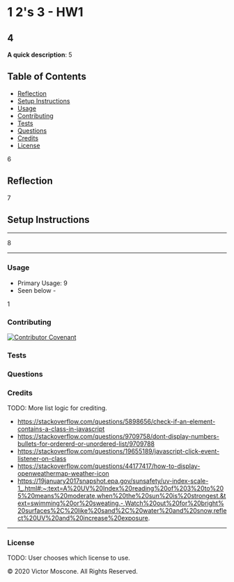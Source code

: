 
# 1 2's 3 - HW1

## 4

**A quick description**: 5

## Table of Contents

* [Reflection](#Reflection)
* [Setup Instructions](#Setup-Instructions)
* [Usage](#Usage)
* [Contributing](#Contributing)
* [Tests](#Tests)
* [Questions](#Questions)
* [Credits](#Credits)
* [License](#License)

6

## Reflection

7

## Setup Instructions

---

8

---

### **Usage**

* Primary Usage: 9
* Seen below -

1

### **Contributing**

[![Contributor Covenant](https://img.shields.io/badge/Contributor%20Covenant-v2.0%20adopted-ff69b4.svg)](code_of_conduct.md)

### **Tests**

### **Questions**

### **Credits** 

TODO: More list logic for crediting.
* https://stackoverflow.com/questions/5898656/check-if-an-element-contains-a-class-in-javascript
* https://stackoverflow.com/questions/9709758/dont-display-numbers-bullets-for-ordererd-or-unordered-list/9709788
* https://stackoverflow.com/questions/19655189/javascript-click-event-listener-on-class
* https://stackoverflow.com/questions/44177417/how-to-display-openweathermap-weather-icon
* https://19january2017snapshot.epa.gov/sunsafety/uv-index-scale-1_.html#:~:text=A%20UV%20Index%20reading%20of%203%20to%205%20means%20moderate,when%20the%20sun%20is%20strongest.&text=swimming%20or%20sweating.-,Watch%20out%20for%20bright%20surfaces%2C%20like%20sand%2C%20water%20and%20snow,reflect%20UV%20and%20increase%20exposure.

- - -
### **License**
TODO: User chooses which license to use.

© 2020 Victor Moscone. All Rights Reserved.
